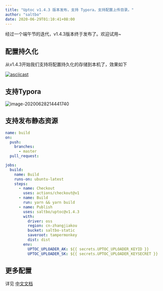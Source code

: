 ```yaml
---
title: "Uptoc v1.4.3 版本发布，支持 Typora，支持配置上传目录。"
author: "saltbo"
date: 2020-06-29T01:10:41+08:00
---
```


经过一个端午节的迭代，v1.4.3版本终于发布了。欢迎试用~
<!-- more -->

## 配置持久化

从v1.4.3开始我们支持将配置持久化的存储到本机了，效果如下

[![asciicast](https://asciinema.org/a/343794.svg)](https://asciinema.org/a/343794)

## 支持Typora

![image-20200628214441740](https://static.saltbo.cn/images/image-20200628214441740.png)

## 支持发布静态资源

```yaml
name: build
on:
  push:
    branches:
      - master
  pull_request:

jobs:
  build:
    name: Build
    runs-on: ubuntu-latest
    steps:
      - name: Checkout
        uses: actions/checkout@v1
      - name: Build
        run: yarn && yarn build
      - name: Publish
        uses: saltbo/uptoc@v1.4.3
        with:
          driver: oss
          region: cn-zhangjiakou
          bucket: saltbo-static
          saveroot: tampermonkey
          dist: dist
        env:
          UPTOC_UPLOADER_AK: ${{ secrets.UPTOC_UPLOADER_KEYID }}
          UPTOC_UPLOADER_SK: ${{ secrets.UPTOC_UPLOADER_KEYSECRET }}

```



## 更多配置
详见 [中文文档](/uptoc)